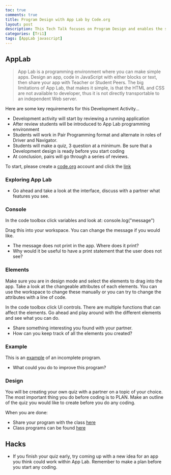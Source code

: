 ```yaml
---
toc: true
comments: true
title: Program Design with App Lab by Code.org
layout: post
description: This Tech Talk focuses on Program Design and enables the student to build a prototype UI through block or script coding using the AppLab tool by Code.org.
categories: [Tri1]
tags: [AppLab javascript]
---
```


## AppLab 
> App Lab is a programming environment where you can make simple apps. Design an app, code in JavaScript with either blocks or text, then share your app with Teacher or Student Peers.  The big limitations of App Lab, that makes it simple, is that the HTML and CSS are not available to developer, thus it is not directly transportable to an independent Web server.

Here are some key requirements for this Development Activity...
- Development activity will start by reviewing a running application
- After review students will be introduced to App Lab programming environment 
- Students will work in Pair Programming format and alternate in roles of Driver and Navigator.
- Students will make a quiz, 3 question at a minimum.  Be sure that a Development design is ready before you start coding
- At conclusion, pairs will go through a series of reviews.

To start, please create a [code.org](https://studio.code.org/users/sign_in) account and click the [link](https://studio.code.org/projects/applab)

### Exploring App Lab
* Go ahead and take a look at the interface, discuss with a partner what features you see.

### Console
In the code toolbox click variables and look at: console.log("message")

Drag this into your workspace. You can change the message if you would like.

* The message does not print in the app. Where does it print?
* Why would it be useful to have a print statement that the user does not see?

### Elements
Make sure you are in design mode and select the elements to drag into the app. Take a look at the changeable attributes of each elements. You can use the workspace to change these manually or you can try to change the attributes with a line of code.

In the code toolbox click UI controls. There are multiple functions that can affect the elements. Go ahead and play around with the different elements and see what you can do.

* Share something interesting you found with your partner.
* How can you keep track of all the elements you created?

### Example
This is an [example](https://studio.code.org/projects/applab/rEkq6_-HMk-W8WkN1WoZFm45pdGoioqK4ur9sYYve6Q) of an incomplete program. 

* What could you do to improve this program?

### Design
You will be creating your own quiz with a partner on a topic of your choice. The most important thing you do before coding is to PLAN. Make an outline of the quiz you would like to create before you do any coding. 

When you are done:
* Share your program with the class [here](https://docs.google.com/forms/d/e/1FAIpQLSd1t5TTelZpp0JxCWKjNu-VVLvWZMg6UP7LKPlTQhkp26Cz8w/viewform?usp=sf_link)
* Class programs can be found [here](https://docs.google.com/spreadsheets/d/1kgPNS4tkcuUmpm0f6piw5ARTW-JW2qN8FYb681z8syY/edit?usp=sharing)

## Hacks
* If you finish your quiz early, try coming up with a new idea for an app you think could work within App Lab. Remember to make a plan before you start any coding.
